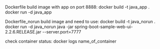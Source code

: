 Dockerfile build image with app on port 8888:
docker build -t java_app .
docker run -d java_app

Dockerfile_norun build image and need to use:
docker build -t java_norun .
docker run -d java_norun java -jar spring-boot-sample-web-ui-2.2.6.RELEASE.jar --server.port=7777

check container status:
docker logs name_of_container

